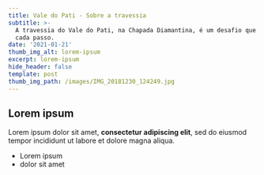 ```yaml
---
title: Vale do Pati - Sobre a travessia
subtitle: >-
  A travessia do Vale do Pati, na Chapada Diamantina, é um desafio que compensa
  cada passo.
date: '2021-01-21'
thumb_img_alt: lorem-ipsum
excerpt: lorem-ipsum
hide_header: false
template: post
thumb_img_path: /images/IMG_20181230_124249.jpg
---
```

## Lorem ipsum

Lorem ipsum dolor sit amet, **consectetur adipiscing elit**, sed do eiusmod tempor incididunt ut labore et dolore magna aliqua.

- Lorem ipsum
- dolor sit amet